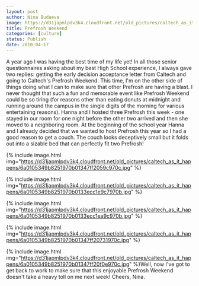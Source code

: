 ```yaml
---
layout: post
author: Nina Budaeva
image: https://d31japmlpdv3k4.cloudfront.net/old_pictures/caltech_as_it_happens/6a0105349b8251970b0133ecc1e89e970b.jpg
title: Prefrosh Weekend
categories: [culture]
status: Publish
date: 2010-04-17
---
```


A year ago I was having the best time of my life yet! In all those senior questionnaires asking about my best High School experience, I always gave two replies: getting the early decision acceptance letter from Caltech and going to Caltech's Prefrosh Weekend. This time, I'm on the other side of things doing what I can to make sure that other Prefrosh are having a blast. I never thought that such a fun and memorable event like Prefrosh Weekend could be so tiring (for reasons other than eating donuts at midnight and running around the campus in the single digits of the morning for various entertaining reasons). Hanna and I hosted three Prefrosh this week - one stayed in our room for one night before the other two arrived and then she moved to a neighboring room. At the beginning of the school year Hanna and I already decided that we wanted to host Prefrosh this year so I had a good reason to get a couch. The couch looks deceptively small but it folds out into a sizable bed that can perfectly fit two Prefrosh!


{% include image.html img="https://d31japmlpdv3k4.cloudfront.net/old_pictures/caltech_as_it_happens/6a0105349b8251970b01347ff2059c970c.jpg" %}

{% include image.html img="https://d31japmlpdv3k4.cloudfront.net/old_pictures/caltech_as_it_happens/6a0105349b8251970b0133ecc1e9c7970b.jpg" %}

{% include image.html img="https://d31japmlpdv3k4.cloudfront.net/old_pictures/caltech_as_it_happens/6a0105349b8251970b0133ecc1ea9c970b.jpg" %}

{% include image.html img="https://d31japmlpdv3k4.cloudfront.net/old_pictures/caltech_as_it_happens/6a0105349b8251970b01347ff20731970c.jpg" %}

{% include image.html img="https://d31japmlpdv3k4.cloudfront.net/old_pictures/caltech_as_it_happens/6a0105349b8251970b01347ff20f0e970c.jpg" %}Well, now I've got to get back to work to make sure that this enjoyable Prefrosh Weekend doesn't take a heavy toll on me next week!
Cheers,
Nina.

